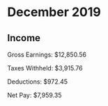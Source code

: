 # December 2019

## Income

Gross Earnings: $12,850.56

Taxes Withheld: $3,915.76

Deductions: $972.45

Net Pay: $7,959.35
